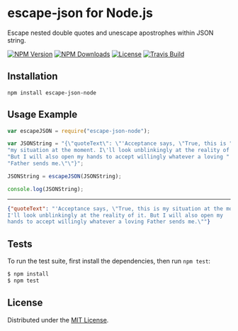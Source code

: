 # escape-json for Node.js

Escape nested double quotes and unescape apostrophes within JSON string.

[![NPM Version][npm-image]][npm-url]
[![NPM Downloads][downloads-image]][downloads-url]
[![License][license]][license-url]
[![Travis Build][travis-image]][travis-url]

## Installation

`npm install escape-json-node`

## Usage Example

```javascript
var escapeJSON = require("escape-json-node");

var JSONString = "{\"quoteText\": \"'Acceptance says, \"True, this is " +
"my situation at the moment. I\'ll look unblinkingly at the reality of it. " +
"But I will also open my hands to accept willingly whatever a loving " +
"Father sends me.\"\"}";

JSONString = escapeJSON(JSONString);

console.log(JSONString);
```

***

```json
{"quoteText": "'Acceptance says, \"True, this is my situation at the moment. 
I'll look unblinkingly at the reality of it. But I will also open my 
hands to accept willingly whatever a loving Father sends me.\""}
```

## Tests

To run the test suite, first install the dependencies, then run `npm test`:

```bash
$ npm install
$ npm test
```

## License

Distributed under the [MIT License](LICENSE).

[npm-image]: https://img.shields.io/npm/v/escape-json-node.svg
[npm-url]: https://npmjs.org/package/escape-json-node
[downloads-image]: https://img.shields.io/npm/dm/escape-json-node.svg
[downloads-url]: https://npmjs.org/package/escape-json-node
[license]: https://img.shields.io/npm/l/escape-json-node.svg
[license-url]: https://github.com/AnatoliyGatt/escape-json-node/blob/master/LICENSE
[travis-image]: https://img.shields.io/travis/AnatoliyGatt/escape-json-node/master.svg
[travis-url]: https://travis-ci.org/AnatoliyGatt/escape-json-node